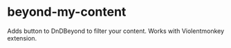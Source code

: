 # beyond-my-content
Adds button to DnDBeyond to filter your content. Works with Violentmonkey extension.
